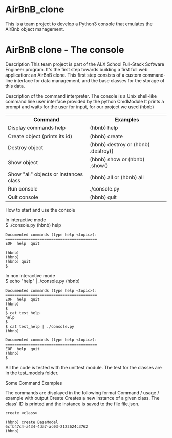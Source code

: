 # AirBnB_clone
This is a team project to develop a Python3 console that emulates the AirBnb object management.

<!DOCTYPE HTML>
<html>
 <head>
    <link rel="stylesheet" href="styles.css" />
  </head>
 <body>
  <h1>AirBnB clone - The console </h1>
  <div> Description
This team project is part of the ALX School Full-Stack Software Engineer program. It's the first step towards building a first full web application: an AirBnB clone. This first step consists of a custom command-line interface for data management, and the base classes for the storage of this data. </div>
  <p> Description of the command interpreter.
The console is a Unix shell-like command line user interface provided by the python CmdModule It prints a prompt and waits for the user for input, for our project we used (hbnb) <p>
  <table>
   <tr>
   <th>Command</th>
   <th>Examples</th>
   </tr>
   <tr>
   <td>Display commands help</td>
   <td>(hbnb) help <command></td>
   </tr>
   <tr>
   <td>Create object (prints its id)</td>
   <td>(hbnb) create <class></td>
   </tr>
   <tr>
   <td>Destroy object</td>
   <td>(hbnb) destroy <class> <id> or (hbnb) <class>.destroy(<id>)</td>
   </tr>
  <tr>
   <td>Show object</td>
   <td>(hbnb) show <class> <id> or (hbnb) <class>.show(<id>)</td>
   </tr>
   <tr>
   <td>Show "all" objects or instances class</td>
   <td>(hbnb) all or (hbnb) all <class></td>
   </tr>
   <tr>
   <td>Run console</td>
   <td>./console.py</td>
   </tr>
   <tr>
   <td>Quit console</td>
   <td>(hbnb) quit</td>
   </tr>
   </table>
  <p>How to start and use the console</p>
   <div>In interactive mode
   <div>$ ./console.py
	(hbnb) help

	Documented commands (type help <topic>):
	========================================
	EOF  help  quit

	(hbnb)	
	(hbnb)
	(hbnb) quit
	$
  </div>
  </div>
  <div>In non interactive mode
  <div>$ echo "help" | ./console.py
	(hbnb)

	Documented commands (type help <topic>):
	========================================
	EOF  help  quit
	(hbnb)
	$
	$ cat test_help
	help
	$
	$ cat test_help | ./console.py
	(hbnb)	

	Documented commands (type help <topic>):
	========================================
	EOF  help  quit
	(hbnb)
	$
  </div>
  </div>
  <div>All the code is tested with the unittest module. The test for the classes are in the test_models folder.</div>
  <p>Some Command Examples</p>
  <div>The commands are displayed in the following format Command / usage / example with output
Create
	Creates a new instance of a given class. The class' ID is printed and the instance is saved to the file file.json.

	create <class>

	(hbnb) create BaseModel
	6cfb47c4-a434-4da7-ac03-2122624c3762
	(hbnb)
  </div>
</body>
</html>
